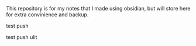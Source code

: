 This repository is for my notes that I made using obsidian, but will store here for extra convinience and backup.


test push

test push ulit